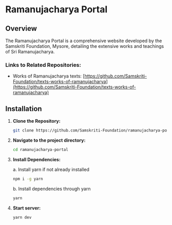 # Ramanujacharya Portal

## Overview

The Ramanujacharya Portal is a comprehensive website developed by the Samskriti Foundation, Mysore, detailing the extensive works and teachings of Sri Ramanujacharya.

### Links to Related Repositories:

- Works of Ramanujacharya texts: [https://github.com/Samskriti-Foundation/texts-works-of-ramanujacharya](https://github.com/Samskriti-Foundation/texts-works-of-ramanujacharya)

## Installation

1. **Clone the Repository:**

   ```bash
   git clone https://github.com/Samskriti-Foundation/ramanujacharya-portal.git
   ```

2. **Navigate to the project directory:**
  
    ```bash
    cd ramanujacharya-portal
    ```

3. **Install Dependencies:**
   
    a. Install yarn if not already installed

    ```bash
    npm i -g yarn
    ```
    
    b. Install dependencies through yarn

   ```bash
   yarn
   ```

3. **Start server:**

   ```bash
   yarn dev
   ```
